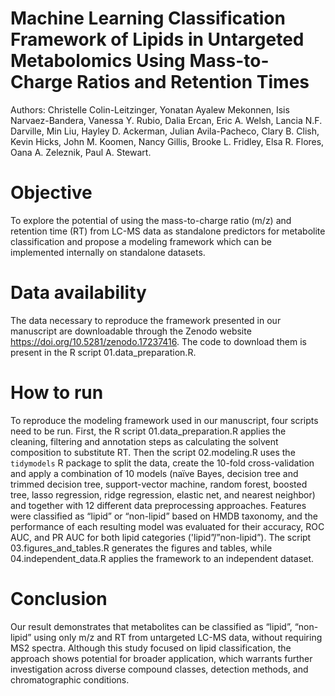 # Machine Learning Classification Framework of Lipids in Untargeted Metabolomics Using Mass-to-Charge Ratios and Retention Times
Authors: Christelle Colin-Leitzinger, Yonatan Ayalew Mekonnen, Isis Narvaez-Bandera, Vanessa Y. Rubio, Dalia Ercan, 
Eric A. Welsh, Lancia N.F. Darville, Min Liu, Hayley D. Ackerman, Julian Avila-Pacheco, Clary B. Clish, Kevin Hicks, 
John M. Koomen, Nancy Gillis, Brooke L. Fridley, Elsa R. Flores, Oana A. Zeleznik, Paul A. Stewart.

# Objective
To explore the potential of using the mass-to-charge ratio (m/z) and retention time (RT) from LC-MS data as standalone 
predictors for metabolite classification and propose a modeling framework which can be implemented internally on standalone datasets.

# Data availability
The data necessary to reproduce the framework presented in our manuscript are downloadable 
through the Zenodo website https://doi.org/10.5281/zenodo.17237416. 
The code to download them is present in the R script 01.data_preparation.R.

# How to run
To reproduce the modeling framework used in our manuscript, four scripts need to be run.
First, the R script 01.data_preparation.R applies the cleaning, filtering and annotation steps as calculating the
solvent composition to substitute RT.
Then the script 02.modeling.R uses the `tidymodels` R package to split the data, create the 10-fold cross-validation 
and apply a combination of 10 models (naïve Bayes, decision tree and trimmed decision tree, support-vector machine, random forest, 
boosted tree, lasso regression, ridge regression, elastic net, and nearest neighbor) and together with 12 different data preprocessing approaches.
Features were classified as “lipid” or “non-lipid” based on HMDB taxonomy, and the performance of each resulting model was evaluated 
for their accuracy, ROC AUC, and PR AUC for both lipid categories ('lipid”/”non-lipid”). The script 03.figures_and_tables.R generates the figures and tables, while 04.independent_data.R applies the framework to an independent dataset.

# Conclusion
Our result demonstrates that metabolites can be classified as “lipid”, “non-lipid” using only m/z and RT from untargeted LC-MS data, 
without requiring MS2 spectra. Although this study focused on lipid classification, the approach shows potential for broader 
application, which warrants further investigation across diverse compound classes, detection methods, and chromatographic conditions.
